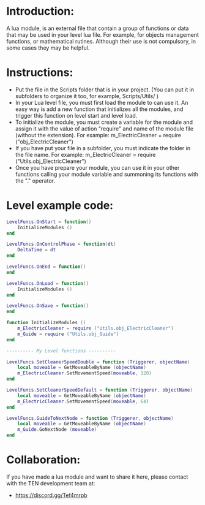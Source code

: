 # Introduction:
A lua module, is an external file that contain a group of functions or data that may be used in your level lua file. For example, for objects management functions, or mathematical rutines. Although their use is not compulsory, in some cases they may be helpful.

# Instructions:

- Put the file in the Scripts folder that is in your project. (You can put it in subfolders to organize it too, for example, Scripts/Utils/ )
- In your Lua level file, you must first load the module to can use it. An easy way is add a new function that initializes all the modules, and trigger this function on level start and level load.
- To initialize the module, you must create a variable for the module and assign it with the value of action "require" and name of the module file (without the extension). 
For example: m_ElectricCleaner = require ("obj_ElectricCleaner")
- If you have put your file in a subfolder, you must indicate the folder in the file name. 
For example: m_ElectricCleaner = require ("Utils.obj_ElectricCleaner")
- Once you have prepare your module, you can use it in your other functions calling your module variable and summoning its functions with the "." operator.

# Level example code:
```lua
LevelFuncs.OnStart = function() 
    InitializeModules ()
end

LevelFuncs.OnControlPhase = function(dt)
    DeltaTime = dt
end

LevelFuncs.OnEnd = function() 
end

LevelFuncs.OnLoad = function() 
    InitializeModules ()
end

LevelFuncs.OnSave = function() 
end

function InitializeModules ()
    m_ElectricCleaner = require ("Utils.obj_ElectricCleaner")
    m_Guide = require ("Utils.obj_Guide")
end

---------- My Level functions ----------

LevelFuncs.SetCleanerSpeedDouble = function (Triggerer, objectName)
    local moveable = GetMoveableByName (objectName)
    m_ElectricCleaner.SetMovementSpeed(moveable, 128)
end

LevelFuncs.SetCleanerSpeedDefault = function (Triggerer, objectName)
    local moveable = GetMoveableByName (objectName)
    m_ElectricCleaner.SetMovementSpeed(moveable, 64)
end

LevelFuncs.GuideToNextNode = function (Triggerer, objectName)
    local moveable = GetMoveableByName (objectName)
    m_Guide.GoNextNode (moveable)
end
```
# Collaboration:
If you have made a lua module and want to share it here, please contact with the TEN development team at:
- https://discord.gg/Tef4mrpb
